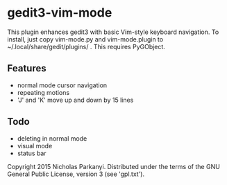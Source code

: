 gedit3-vim-mode
================

This plugin enhances gedit3 with basic Vim-style keyboard navigation. To install, 
just copy vim-mode.py and vim-mode.plugin to ~/.local/share/gedit/plugins/ . This
requires PyGObject.

Features
--------
* normal mode cursor navigation
* repeating motions
* 'J' and 'K' move up and down by 15 lines

Todo
----
* deleting in normal mode
* visual mode
* status bar

Copyright 2015 Nicholas Parkanyi. Distributed under the terms of the GNU General Public
License, version 3 (see 'gpl.txt').
